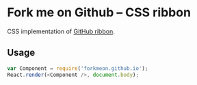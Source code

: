 # Fork me on Github – CSS ribbon

CSS implementation of [GitHub ribbon](//github.com/blog/273-github-ribbons).

## Usage

``` javascript
var Component = require('forkmeon.github.io');
React.render(<Component />, document.body);
```
